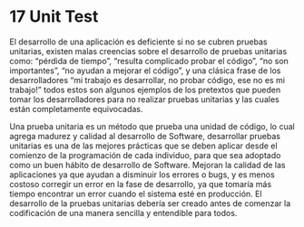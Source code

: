 # 17 Unit Test

El desarrollo de una aplicación es deficiente si no se cubren pruebas unitarias, existen malas creencias sobre el desarrollo de pruebas unitarias como: “pérdida de tiempo”, “resulta complicado probar el código”, “no son importantes”,  “no ayudan a mejorar el código”, y una clásica frase de los desarrolladores “mi trabajo es desarrollar, no probar código, ese no es mi trabajo!” todos estos son algunos ejemplos de los pretextos que pueden tomar los desarrolladores para no realizar pruebas unitarias y las cuales están completamente equivocadas.

Una prueba unitaria es un método que prueba una unidad de código, lo cual agrega madurez y calidad al desarrollo de Software, desarrollar pruebas unitarias es una de las mejores prácticas que se deben aplicar desde el comienzo de la programación de cada individuo, para que sea adoptado como un buen hábito de desarrollo de Software. Mejoran la calidad de las aplicaciones ya que ayudan a disminuir los errores o bugs, y es menos costoso corregir un error en la fase de desarrollo, ya que tomaría más tiempo encontrar un error cuando el sistema esté en producción.
El desarrollo de la pruebas unitarias debería ser creado antes de comenzar la codificación de una manera sencilla y entendible para todos.
